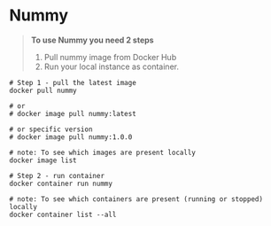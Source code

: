 # Nummy

> **To use Nummy you need 2 steps**
> 1. Pull nummy image from Docker Hub 
> 2. Run your local instance as container.

```shell
# Step 1 - pull the latest image
docker pull nummy

# or 
# docker image pull nummy:latest

# or specific version
# docker image pull nummy:1.0.0
```

```shell
# note: To see which images are present locally
docker image list
```

```shell
# Step 2 - run container
docker container run nummy
```

```shell
# note: To see which containers are present (running or stopped) locally
docker container list --all
```